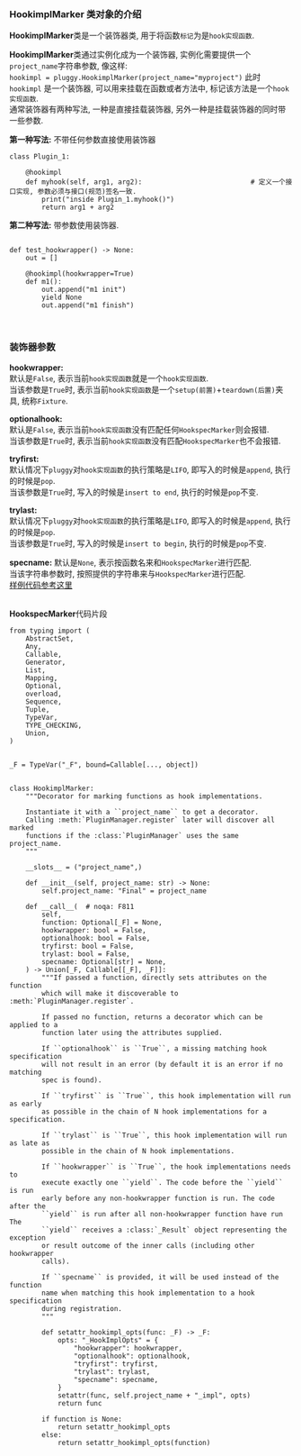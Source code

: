 
### HookimplMarker 类对象的介绍

**HookimplMarker**类是一个装饰器类, 用于将函数`标记`为是`hook实现函数`.  

**HookimplMarker**类通过实例化成为一个装饰器, 实例化需要提供一个`project_name`字符串参数, 像这样:  
`hookimpl = pluggy.HookimplMarker(project_name="myproject")`
此时 `hookimpl` 是一个装饰器, 可以用来挂载在函数或者方法中, 标记该方法是一个`hook实现函数`.  
通常装饰器有两种写法, 一种是直接挂载装饰器, 另外一种是挂载装饰器的同时带一些参数.  

**第一种写法:** 不带任何参数直接使用装饰器 
```python3
class Plugin_1:

    @hookimpl
    def myhook(self, arg1, arg2):                           # 定义一个接口实现, 参数必须与接口(规范)签名一致.
        print("inside Plugin_1.myhook()")
        return arg1 + arg2
```


**第二种写法:** 带参数使用装饰器.
```python3

def test_hookwrapper() -> None:
    out = []

    @hookimpl(hookwrapper=True)
    def m1():
        out.append("m1 init")
        yield None
        out.append("m1 finish")

```

&nbsp;
### 装饰器参数
**hookwrapper:**   
默认是`False`, 表示当前`hook实现函数`就是一个`hook实现函数`.  
当该参数是`True`时, 表示当前`hook实现函数`是一个`setup(前置)`+`teardown(后置)`夹具, 统称`Fixture`.  

**optionalhook:**   
默认是`False`, 表示当前`hook实现函数`没有匹配任何`HookspecMarker`则会报错.  
当该参数是`True`时, 表示当前`hook实现函数`没有匹配`HookspecMarker`也不会报错.

**tryfirst:**   
默认情况下`pluggy`对`hook实现函数`的执行策略是`LIFO`, 即写入的时候是`append`, 执行的时候是`pop`.    
当该参数是`True`时, 写入的时候是`insert to end`, 执行的时候是`pop`不变.   

**trylast:**    
默认情况下`pluggy`对`hook实现函数`的执行策略是`LIFO`, 即写入的时候是`append`, 执行的时候是`pop`.    
当该参数是`True`时, 写入的时候是`insert to begin`, 执行的时候是`pop`不变.  

**specname:** 
默认是`None`, 表示按函数名来和`HookspecMarker`进行匹配.  
当该字符串参数时, 按照提供的字符串来与`HookspecMarker`进行匹配.  
[样例代码参考这里](https://github.com/pytest-dev/pluggy/blob/main/testing/test_hookcaller.py#L360)  


&nbsp;  
**HookspecMarker**代码片段
```python3
from typing import (
    AbstractSet,
    Any,
    Callable,
    Generator,
    List,
    Mapping,
    Optional,
    overload,
    Sequence,
    Tuple,
    TypeVar,
    TYPE_CHECKING,
    Union,
)


_F = TypeVar("_F", bound=Callable[..., object])


class HookimplMarker:
    """Decorator for marking functions as hook implementations.

    Instantiate it with a ``project_name`` to get a decorator.
    Calling :meth:`PluginManager.register` later will discover all marked
    functions if the :class:`PluginManager` uses the same project_name.
    """

    __slots__ = ("project_name",)

    def __init__(self, project_name: str) -> None:
        self.project_name: "Final" = project_name

    def __call__(  # noqa: F811
        self,
        function: Optional[_F] = None,
        hookwrapper: bool = False,
        optionalhook: bool = False,
        tryfirst: bool = False,
        trylast: bool = False,
        specname: Optional[str] = None,
    ) -> Union[_F, Callable[[_F], _F]]:
        """If passed a function, directly sets attributes on the function
        which will make it discoverable to :meth:`PluginManager.register`.

        If passed no function, returns a decorator which can be applied to a
        function later using the attributes supplied.

        If ``optionalhook`` is ``True``, a missing matching hook specification
        will not result in an error (by default it is an error if no matching
        spec is found).

        If ``tryfirst`` is ``True``, this hook implementation will run as early
        as possible in the chain of N hook implementations for a specification.

        If ``trylast`` is ``True``, this hook implementation will run as late as
        possible in the chain of N hook implementations.

        If ``hookwrapper`` is ``True``, the hook implementations needs to
        execute exactly one ``yield``. The code before the ``yield`` is run
        early before any non-hookwrapper function is run. The code after the
        ``yield`` is run after all non-hookwrapper function have run  The
        ``yield`` receives a :class:`_Result` object representing the exception
        or result outcome of the inner calls (including other hookwrapper
        calls).

        If ``specname`` is provided, it will be used instead of the function
        name when matching this hook implementation to a hook specification
        during registration.
        """

        def setattr_hookimpl_opts(func: _F) -> _F:
            opts: "_HookImplOpts" = {
                "hookwrapper": hookwrapper,
                "optionalhook": optionalhook,
                "tryfirst": tryfirst,
                "trylast": trylast,
                "specname": specname,
            }
            setattr(func, self.project_name + "_impl", opts)
            return func

        if function is None:
            return setattr_hookimpl_opts
        else:
            return setattr_hookimpl_opts(function)
```

